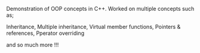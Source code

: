 Demonstration of OOP concepts in C++. Worked on multiple concepts such as; 
  
  Inheritance,
  Multiple inheritance, 
  Virtual member functions, 
  Pointers & references,
  Pperator overriding

and so much more !!!
